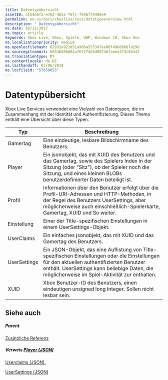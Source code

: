 ```yaml
---
title: Datentypübersicht
assetID: c154a6fa-e7b2-4652-f6fc-f946f74480e9
permalink: en-us/docs/xboxlive/rest/datatypeoverview.html
description: " Datentypübersicht"
ms.date: 10/12/2017
ms.topic: article
keywords: Xbox Live, Xbox, Spiele, UWP, Windows 10, Xbox One
ms.localizationpriority: medium
ms.openlocfilehash: 62932a921d51a988a5533d7ee08f4968bb67a29d
ms.sourcegitcommit: b034650b684a767274d5d88746faeea373c8e34f
ms.translationtype: MT
ms.contentlocale: de-DE
ms.lasthandoff: 03/06/2019
ms.locfileid: "57659655"
---
```

# <a name="data-type-overview"></a>Datentypübersicht
 
Xbox Live Services verwendet eine Vielzahl von Datentypen, die im Zusammenhang mit der Identität und Authentifizierung. Dieses Thema enthält eine Übersicht über diese Typen.
 
| Typ| Beschreibung| 
| --- | --- | 
| Gamertag| Eine eindeutige, lesbare Bildschirmname des Benutzers.| 
| Player| Ein jsonobjekt, das mit XUID des Benutzers und das Gamertag, sowie des Spielers Index in der Sitzung (oder "Sitz"), ob der Spieler noch die Sitzung, und eines kleinen BLOBs benutzerdefinierter Daten beteiligt ist.| 
| Profil| Informationen über den Benutzer erfolgt über die Profil-URI-Adressen und HTTP-Methoden, in der Regel des Benutzers UserSettings, aber möglicherweise auch einschließlich-Spielerkarte, Gamertag, XUID und So weiter.| 
| Einstellung| Einer der Title-spezifischen Einstellungen in einem UserSettings-Objekt.| 
| UserClaims| Ein einfaches jsonobjekt, das mit XUID und das Gamertag des Benutzers.| 
| UserSettings| Ein JSON-Objekt, das eine Auflistung von Title-spezifischen Einstellungen oder die Einstellungen für den aktuellen authentifizierten Benutzer enthält. UserSettings kann beliebige Daten, die möglicherweise im Spiel-Aktivität zur enthalten.| 
| XUID| Xbox Benutzer-ID des Benutzers, einen eindeutigen unsigned long Integer. Sollen nicht lesbar sein.| 
 
<a id="ID4E6D"></a>

 
## <a name="see-also"></a>Siehe auch
 
<a id="ID4EBE"></a>

 
##### <a name="parent"></a>Parent  

[Zusätzliche Referenz](atoc-xboxlivews-reference-additional.md)

  
<a id="ID4ENE"></a>

 
##### <a name="reference--player-jsonjsonjson-playermd"></a>Verweis [Player (JSON)](../json/json-player.md)

 [Userclaims (JSON).](../json/json-userclaims.md)

 [UserSettings (JSON)](../json/json-usersettings.md)

   
